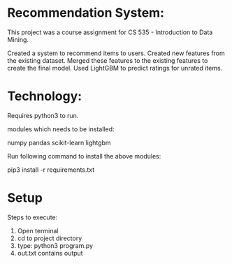 # Recommendation System:

This project was a course assignment for CS 535 - Introduction to Data Mining.

Created a system to recommend items to users. 
Created new features from the existing dataset. Merged these features to the existing features to create the final model. Used LightGBM to predict ratings for unrated items.

# Technology:

Requires python3 to run.

modules which needs to be installed:

numpy
pandas
scikit-learn
lightgbm

Run following command to install the above modules:

pip3 install -r requirements.txt


# Setup

Steps to execute:

1. Open terminal
2. cd to project directory
3. type: python3 program.py
4. out.txt contains output